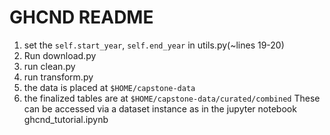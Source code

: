 # GHCND README
1. set the `self.start_year`, `self.end_year` in utils.py(~lines 19-20)
2. Run download.py
3. run clean.py
4. run transform.py
5. the data is placed at `$HOME/capstone-data`
6. the finalized tables are at `$HOME/capstone-data/curated/combined` These can be accessed via a dataset instance as in the jupyter notebook ghcnd_tutorial.ipynb
